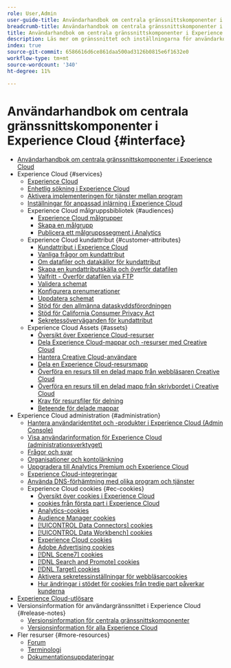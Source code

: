 ```yaml
---
role: User,Admin
user-guide-title: Användarhandbok om centrala gränssnittskomponenter i Experience Cloud
breadcrumb-title: Användarhandbok om centrala gränssnittskomponenter i Experience Cloud
title: Användarhandbok om centrala gränssnittskomponenter i Experience Cloud
description: Läs mer om gränssnittet och inställningarna för användarkonton i Experience Cloud. Lär dig hur du söker efter affärsobjekt och hanterar användare och produkter. Konfigurera kundattribut, målgruppsbibliotek, cookies och dela Experience Cloud Assets.
index: true
source-git-commit: 6586616d6ce861daa500ad3126b0815e6f1632e0
workflow-type: tm+mt
source-wordcount: '340'
ht-degree: 11%

---
```



# Användarhandbok om centrala gränssnittskomponenter i Experience Cloud {#interface}

+ [Användarhandbok om centrala gränssnittskomponenter i Experience Cloud](experience-cloud.md)
+ Experience Cloud {#services}
   + [Experience Cloud](core-services-landing.md)
   + [Enhetlig sökning i Experience Cloud](search-experience-cloud.md)
   + [Aktivera implementeringen för tjänster mellan program](core-services.md)
   + [Inställningar för anpassad inlärning i Experience Cloud](personalized-learning-preferences.md)
   + Experience Cloud målgruppsbibliotek {#audiences}
      + [Experience Cloud målgrupper](audience-library.md)
      + [Skapa en målgrupp](t-audience-create.md)
      + [Publicera ett målgruppssegment i Analytics](t-publish-audience-segment.md)
   + Experience Cloud kundattribut {#customer-attributes}
      + [Kundattribut i Experience Cloud](attributes.md)
      + [Vanliga frågor om kundattribut](faq-crs.md)
      + [Om datafiler och datakällor för kundattribut](crs-data-file.md)
      + [Skapa en kundattributskälla och överför datafilen](t-crs-usecase.md)
      + [Valfritt - Överför datafilen via FTP](t-upload-attributes-ftp.md)
      + [Validera schemat](validate-schema.md)
      + [Konfigurera prenumerationer](subscription.md)
      + [Uppdatera schemat](t-update-schema.md)
      + [Stöd för den allmänna dataskyddsförordningen](gdpr.md)
      + [Stöd för California Consumer Privacy Act](ccpa.md)
      + [Sekretessöverväganden för kundattribut](privacy-mac.md)
   + Experience Cloud Assets {#assets}
      + [Översikt över Experience Cloud-resurser](experience-cloud-assets.md)
      + [Dela Experience Cloud-mappar och -resurser med Creative Cloud](creative-cloud.md)
      + [Hantera Creative Cloud-användare](t-admin-add-cc-user.md)
      + [Dela en Experience Cloud-resursmapp](t-share-creative-cloud.md)
      + [Överföra en resurs till en delad mapp från webbläsaren Creative Cloud](t-upload-asset-cc.md)
      + [Överföra en resurs till en delad mapp från skrivbordet i Creative Cloud](t-cc-asset-upload-thor.md)
      + [Krav för resursfiler för delning](assets-file-reqs.md)
      + [Beteende för delade mappar](asset-behavior.md)
+ Experience Cloud administration {#administration}
   + [Hantera användaridentitet och -produkter i Experience Cloud (Admin Console)](admin-getting-started.md)
   + [Visa användarinformation för Experience Cloud (administrationsverktyget)](admin-tool-experience-cloud.md)
   + [Frågor och svar](faq.md)
   + [Organisationer och kontolänkning](organizations.md)
   + [Uppgradera till Analytics Premium och Experience Cloud](upgrade-to-analytics-premium.md)
   + [Experience Cloud-integreringar](marketing-cloud-integrations.md)
   + [Använda DNS-förhämtning med olika program och tjänster](dns-prefetch.md)
   + Experience Cloud cookies {#ec-cookies}
      + [Översikt över cookies i Experience Cloud](cookies-privacy.md)
      + [cookies från första part i Experience Cloud](cookies-first-party.md)
      + [Analytics-cookies](cookies-analytics.md)
      + [Audience Manager cookies](cookies-am.md)
      + [[!UICONTROL Data Connectors] cookies](cookies-dc.md)
      + [[!UICONTROL Data Workbench] cookies](cookies-insight.md)
      + [Experience Cloud cookies](cookies-mc.md)
      + [Adobe Advertising cookies](cookies-advertising-cloud.md)
      + [[!DNL Scene7] cookies](cookies-s7.md)
      + [[!DNL Search and Promote] cookies](cookies-snp.md)
      + [[!DNL Target] cookies](cookies-target.md)
      + [Aktivera sekretessinställningar för webbläsarcookies](browser-cookie-settings.md)
      + [Hur ändringar i stödet för cookies från tredje part påverkar kunderna](cookies-thirdparty.md)
+ [Experience Cloud-utlösare](triggers.md)
+ Versionsinformation för användargränssnittet i Experience Cloud {#release-notes}
   + [Versionsinformation för centrala gränssnittskomponenter](release-notes.md)
   + [Versionsinformation för alla Experience Cloud](https://experienceleague.adobe.com/docs/release-notes/experience-cloud/current.html?lang=en)
+ Fler resurser {#more-resources}
   + [Forum](https://experienceleaguecommunities.adobe.com/)
   + [Terminologi](terms.md)
   + [Dokumentationsuppdateringar](doc-updates.md)
